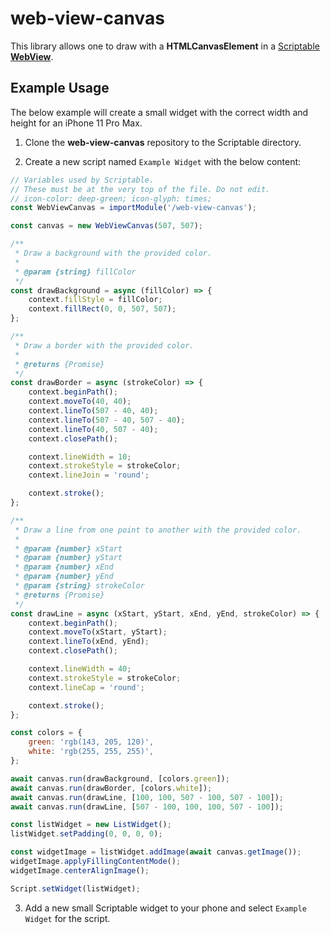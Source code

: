 # web-view-canvas

This library allows one to draw with a **HTMLCanvasElement** in a [Scriptable](https://scriptable.app/) **[WebView](https://docs.scriptable.app/webview/)**.

## Example Usage

The below example will create a small widget with the correct width and height for an iPhone 11 Pro Max.

1. Clone the **web-view-canvas** repository to the Scriptable directory.

2. Create a new script named `Example Widget` with the below content:

```javascript
// Variables used by Scriptable.
// These must be at the very top of the file. Do not edit.
// icon-color: deep-green; icon-glyph: times;
const WebViewCanvas = importModule('/web-view-canvas');

const canvas = new WebViewCanvas(507, 507);

/**
 * Draw a background with the provided color.
 *
 * @param {string} fillColor
 */
const drawBackground = async (fillColor) => {
    context.fillStyle = fillColor;
    context.fillRect(0, 0, 507, 507);
};

/**
 * Draw a border with the provided color.
 *
 * @returns {Promise}
 */
const drawBorder = async (strokeColor) => {
    context.beginPath();
    context.moveTo(40, 40);
    context.lineTo(507 - 40, 40);
    context.lineTo(507 - 40, 507 - 40);
    context.lineTo(40, 507 - 40);
    context.closePath();

    context.lineWidth = 10;
    context.strokeStyle = strokeColor;
    context.lineJoin = 'round';

    context.stroke();
};

/**
 * Draw a line from one point to another with the provided color.
 *
 * @param {number} xStart
 * @param {number} yStart
 * @param {number} xEnd
 * @param {number} yEnd
 * @param {string} strokeColor
 * @returns {Promise}
 */
const drawLine = async (xStart, yStart, xEnd, yEnd, strokeColor) => {
    context.beginPath();
    context.moveTo(xStart, yStart);
    context.lineTo(xEnd, yEnd);
    context.closePath();

    context.lineWidth = 40;
    context.strokeStyle = strokeColor;
    context.lineCap = 'round';

    context.stroke();
};

const colors = {
    green: 'rgb(143, 205, 120)',
    white: 'rgb(255, 255, 255)',
};

await canvas.run(drawBackground, [colors.green]);
await canvas.run(drawBorder, [colors.white]);
await canvas.run(drawLine, [100, 100, 507 - 100, 507 - 100]);
await canvas.run(drawLine, [507 - 100, 100, 100, 507 - 100]);

const listWidget = new ListWidget();
listWidget.setPadding(0, 0, 0, 0);

const widgetImage = listWidget.addImage(await canvas.getImage());
widgetImage.applyFillingContentMode();
widgetImage.centerAlignImage();

Script.setWidget(listWidget);
```

3. Add a new small Scriptable widget to your phone and select `Example Widget` for the script.
